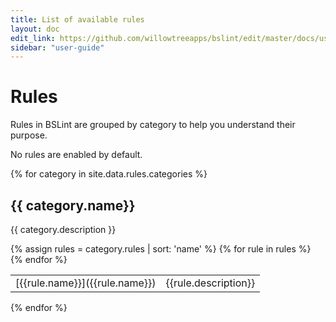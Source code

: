 ```yaml
---
title: List of available rules
layout: doc
edit_link: https://github.com/willowtreeapps/bslint/edit/master/docs/user-guide/rules/index.md
sidebar: "user-guide"
---
```


# Rules

Rules in BSLint are grouped by category to help you understand their purpose.

No rules are enabled by default.

{% for category in site.data.rules.categories %}

## {{ category.name}}

{{ category.description }}

<table class="table table-striped table-sm table-responsive">
<tbody>
{% assign rules = category.rules | sort: 'name' %}
{% for rule in rules %}
<tr>
<td markdown="1">[{{rule.name}}]({{rule.name}})
</td>
<td markdown="1">{{rule.description}}
</td>
</tr>
{% endfor %}
</tbody>
</table>

{% endfor %}